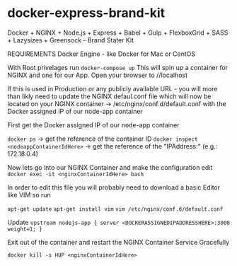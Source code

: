 # docker-express-brand-kit
Docker + NGINX + Node.js + Express + Babel + Gulp + FlexboxGrid + SASS + Lazysizes + Greensock - Brand Stater Kit

REQUIREMENTS
Docker Engine - like Docker for Mac or CentOS

With Root privelages run `docker-compose up` This will spin up a container for NGINX and one for our App. Open your browser to //localhost

If this is used in Production or any publicly available URL - you will more than likly need to update the NGINX defaul.conf file which will now be located on your NGINX container -> /etc/nginx/conf.d/default.conf with the Docker assigned IP of our node-app container

First get the Docker assigned IP of our node-app container

`docker ps` -> get the reference of the container ID
`docker inspect <nodeappContainerIdHere>` -> get the reference of the "IPAddress:" (e.g.: 172.18.0.4)

Now lets go into our NGINX Container and make the configuration edit
`docker exec -it <nginxContainerIdHere> bash`

In order to edit this file you will probably need to download a basic Editor like VIM so run 

`apt-get update`
`apt-get install vim`
`vim /etc/nginx/conf.d/default.conf`

Update
`upstream nodejs-app {
    server <DOCKERASSIGNEDIPADDRESSHERE>:3000 weight=1;
}`

Exit out of the container and restart the NGINX Container Service Gracefully

`docker kill -s HUP <nginxContainerIdHere>`
